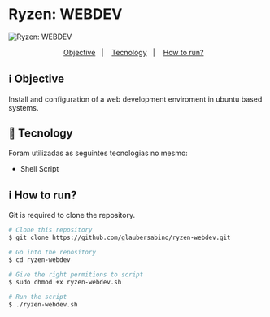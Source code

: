 # Ryzen: WEBDEV

<img href="https://i.ibb.co/X51Pyxy/Captura-de-tela-de-2020-11-05-17-09-56.png" alt="Ryzen: WEBDEV" style="text-align: center;" />

<p align="center">
  <a href="#rocket-objective">Objective</a>&nbsp;&nbsp;&nbsp;|&nbsp;&nbsp;&nbsp;
  <a href="#rocket-technologies">Tecnology</a>&nbsp;&nbsp;&nbsp;|&nbsp;&nbsp;&nbsp;
  <a href="#information_source-how-to-use">How to run?</a>&nbsp;&nbsp;&nbsp;
</p>

## :information_source: Objective

Install and configuration of a web development enviroment in ubuntu based systems.

## :rocket: Tecnology

Foram utilizadas as seguintes tecnologias no mesmo:

- Shell Script

## :information_source: How to run?

Git is required to clone the repository.

```bash
# Clone this repository
$ git clone https://github.com/glaubersabino/ryzen-webdev.git

# Go into the repository
$ cd ryzen-webdev

# Give the right permitions to script
$ sudo chmod +x ryzen-webdev.sh

# Run the script
$ ./ryzen-webdev.sh
```